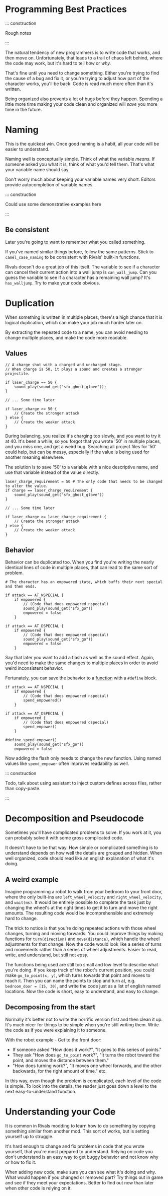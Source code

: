 # Programming Best Practices

::: construction

Rough notes

:::

The natural tendency of new programmers is to write code that works, and then move on. Unfortunately, that leads to a
trail of chaos left behind, where the code may work, but it's hard to tell *how* or *why.*

That's fine until you need to change something. Either you're trying to find the cause of a bug and fix it, or you're
trying to adjust how part of the character works, you'll be back. Code is read much more often than it's written.

Being organized also prevents a lot of bugs before they happen. Spending a little more time making your code clean and
organized will *save* you more time in the future.

# Naming

This is the quickest win. Once good naming is a habit, all your code will be easier to understand.

Naming well is conceptually simple. Think of what the variable *means.* If someone asked you what it is, think of what
you'd tell them. That's what your variable name should say.

Don't worry much about keeping your variable names very short. Editors provide autocompletion of variable names.

::: construction

Could use some demonstrative examples here

:::

## Be consistent

Later you're going to want to remember what you called something.

If you've named similar things before, follow the same patterns. Stick to `camel_case_naming` to be consistent with
Rivals' built-in functions.

Rivals doesn't do a great job of this itself. The variable to see if a character can cancel their current action into a
wall jump is `can_wall_jump`. Can you guess the variable to see if a character has a remaining wall jump?
It's `has_walljump`. Try to make your code obvious.

# Duplication

When something is written in multiple places, there's a high chance that it is logical duplication, which can make your
job much harder later on.

By extracting the repeated code to a name, you can avoid needing to change multiple places, and make the code more
readable.

## Values

```gml
// A charge shot with a charged and uncharged stage. 
// When charge is 50, it plays a sound and creates a stronger projectile.

if laser_charge == 50 {
    sound_play(sound_get("sfx_ghost_glove"));
}

// ... Some time later

if laser_charge >= 50 {
    // Create the stronger attack
} else {
    // Create the weaker attack 
}
```

During balancing, you realize it's charging too slowly, and you want to try it at 40. It's been a while, so you forgot
that you wrote '50' in multiple places, and you miss one, and get a weird bug. Searching all project files for '50'
could help, but can be messy, especially if the value is being used for another meaning elsewhere.

The solution is to save '50' to a variable with a nice descriptive name, and use that variable instead of the value
directly.

```gml{1,2,8}
laser_charge_requirement = 50 # The only code that needs to be changed to alter the value.
if charge == laser_charge_requirement {
    sound_play(sound_get("sfx_ghost_glove"))
}

// ... Some time later

if laser_charge >= laser_charge_requirement {
    // Create the stronger attack
} else {
    // Create the weaker attack 
}
```

## Behavior

Behavior can be duplicated too. When you find you're writing the nearly identical lines of code in multiple places, that
can lead to the same sort of problem.

```gml
# The character has an empowered state, which buffs their next special and then ends.

if attack == AT_NSPECIAL {
    if empowered {
        // (Code that does empowered nspecial)
        sound_play(sound_get("sfx_go"))
        empowered = false
    }

if attack == AT_DSPECIAL {
    if empowered {
        // (Code that does empowered dspecial)
        sound_play(sound_get("sfx_go"))
        empowered = false
    }
```

Say that later you want to add a flash as well as the sound effect. Again, you'd need to make the same changes to
multiple places in order to avoid weird inconsistent behavior.

Fortunately, you can save the behavior to a [function](functions.md) with a `#define` block.

```gml{4,10,13-15}
if attack == AT_NSPECIAL {
    if empowered {
        // (Code that does empowered nspecial)
        spend_empowered()
    }

if attack == AT_DSPECIAL {
    if empowered {
        // (Code that does empowered dspecial)
        spend_empower()
    }
    
#define spend_empower() 
    sound_play(sound_get("sfx_go"))
    empowered = false
```

Now adding the flash only needs to change the new function. Using named values like `spend_empower` often improves
readability as well.

::: construction

Todo, talk about using assistant to inject custom defines across files, rather than copy-paste.

:::

# Decomposition and Pseudocode

Sometimes you'll have complicated problems to solve. If you work at it, you can probably solve it with some gross
complicated code.

It doesn't have to be that way. How simple or complicated something is to understand depends on how well the details are
grouped and hidden. When well organized, code should read like an english explanation of what it's doing.

## A weird example

Imagine programming a robot to walk from your bedroom to your front door, where the only built-ins
are `left_wheel_velocity` and `right_wheel_velocity`, and `wait(ms)`. It would be entirely possible to complete the task
just by changing the wheel's at the right times to get it to turn and move the right amounts. The resulting code would
be incomprehensible and extremely hard to change.

The trick to notice is that you're doing repeated actions with those wheel changes, turning and moving forwards. You
could improve things by making functions for `turn(direction)` and `move(distance)`, which handle the wheel adjustments
for that change. Now the code would look like a series of turns and movements rather than a series of wheel adjustments.
Easier to read, write, and understand, but still not *easy.*

The functions being used are still too small and low level to describe what you're doing. If you keep track of the
robot's current position, you could make `go_to_point(x, y)`, which turns towards that point and moves to reach it. Then
you can name the points to stop and turn at, e.g. `bedroom_door = [15, 30]`, and write the code just as a list of
english named locations. Now the code is short, easy to understand, and easy to change.

## Decomposing from the start

Normally it's better not to write the horrific version first and then clean it up. It's much nicer for things to be
simple when you're still writing them. Write the code as if you were explaining it to someone.

With the robot example - Get to the front door:

- If someone asked "How does it work?", "It goes to this series of points."
- They ask "How does `go_to_point` work?", "It turns the robot toward the point, and moves the distance between them."
- "How does turning work?", "It moves one wheel forwards, and the other backwards, for the right amount of time."
  etc.

In this way, even though the problem is complicated, each level of the code is simple. To look into the details, the
reader just goes down a level to the next easy-to-understand function.

# Understanding your Code

It is common in Rivals modding to learn how to do something by copying something similar from another mod. This sort of
works, but is setting yourself up to struggle.

It's hard enough to change and fix problems in code that you wrote yourself, that you're most prepared to understand.
Relying on code you don't understand is an easy way to get buggy behavior and not know why or how to fix it.

When adding new code, make sure you can see what it's doing and why. What would happen if you changed or removed part?
Try things out in game and see if they meet your expectations. Better to find out now than later when other code is
relying on it.